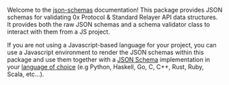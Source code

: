 Welcome to the [json-schemas](https://github.com/0xProject/0x-monorepo/tree/development/packages/json-schemas) documentation! This package provides JSON schemas for validating 0x Protocol & Standard Relayer API data structures. It provides both the raw JSON schemas and a schema validator class to interact with them from a JS project.

If you are not using a Javascript-based language for your project, you can use a Javascript environment to render the JSON schemas within this package and use them together with a [JSON Schema](http://json-schema.org/) implementation in your [language of choice](http://json-schema.org/implementations.html) (e.g Python, Haskell, Go, C, C++, Rust, Ruby, Scala, etc...).
